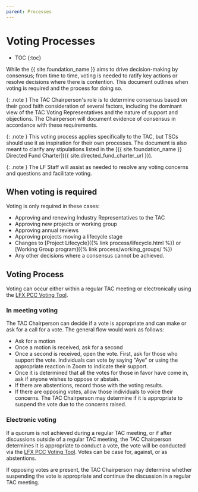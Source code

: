 ```yaml
---
parent: Processes
---
```


# Voting Processes

* TOC
{:toc}

While the {{ site.foundation_name }} aims to drive decision-making by consensus; from time to time, voting is needed to ratify key actions or resolve decisions where there is contention. This document outlines when voting is required and the process for doing so.

{: .note }
The TAC Chairperson's role is to determine consensus based on their good faith consideration of several factors, including the dominant view of the TAC Voting Representatives and the nature of support and objections. The Chairperson will document evidence of consensus in accordance with these requirements. 

{: .note }
This voting process applies specifically to the TAC, but TSCs should use it as inspiration for their own processes. The document is also meant to clarify any stipulations listed in the [{{ site.foundation_name }} Directed Fund Charter]({{ site.directed_fund_charter_url }}). 

{: .note }
The LF Staff will assist as needed to resolve any voting concerns and questions and facilitate voting.

## When voting is required

Voting is only required in these cases:

- Approving and renewing Industry Representatives to the TAC
- Approving new projects or working group
- Approving annual reviews
- Approving projects moving a lifecycle stage
- Changes to [Project Lifecycle]({% link process/lifecycle.html %}) or [Working Group program]({% link process/working_groups/ %})
- Any other decisions where a consensus cannot be achieved.

## Voting Process

Voting can occur either within a regular TAC meeting or electronically using the [LFX PCC Voting Tool](https://docs.linuxfoundation.org/lfx/project-control-center/v2-latest-version/collaborations/voting).

### In meeting voting

The TAC Chairperson can decide if a vote is appropriate and can make or ask for a call for a vote. The general flow would work as follows:

- Ask for a motion
- Once a motion is received, ask for a second
- Once a second is received, open the vote.
First, ask for those who support the vote. Individuals can vote by saying "Aye" or using the appropriate reaction in Zoom to indicate their support.
- Once it is determined that all the votes for those in favor have come in, ask if anyone wishes to oppose or abstain.
- If there are abstentions, record those with the voting results.
- If there are opposing votes, allow those individuals to voice their concerns. The TAC Chairperson may determine if it is appropriate to suspend the vote due to the concerns raised.

### Electronic voting

If a quorum is not achieved during a regular TAC meeting, or if after discussions outside of a regular TAC meeting, the TAC Chairperson determines it is appropriate to conduct a vote, the vote will be conducted via the [LFX PCC Voting Tool](https://docs.linuxfoundation.org/lfx/project-control-center/v2-latest-version/collaborations/voting). Votes can be case for, against, or as abstentions.

If opposing votes are present, the TAC Chairperson may determine whether suspending the vote is appropriate and continue the discussion in a regular TAC meeting.
